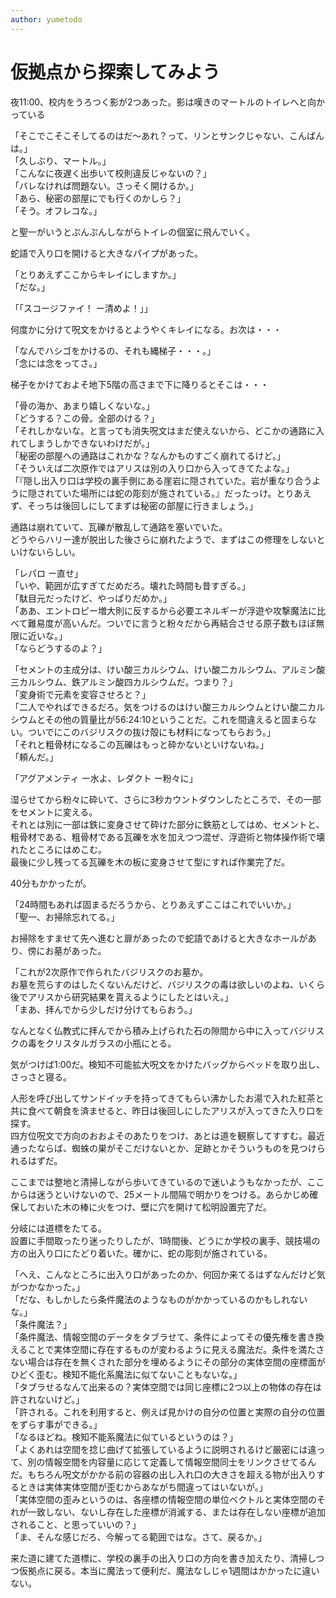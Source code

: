 ```yaml
---
author: yumetodo
---
```


# 仮拠点から探索してみよう

夜11:00、校内をうろつく影が2つあった。影は嘆きのマートルのトイレへと向かっている

「そこでこそこそしてるのはだ〜あれ？って、リンとサンクじゃない、こんばんは。」  
「久しぶり、マートル。」  
「こんなに夜遅く出歩いて校則違反じゃないの？」  
「バレなければ問題ない。さっそく開けるか。」  
「あら、秘密の部屋にでも行くのかしら？」  
「そう。オフレコな。」

と聖一がいうとぷんぷんしながらトイレの個室に飛んでいく。

蛇語で入り口を開けると大きなパイプがあった。

「とりあえずここからキレイにしますか。」  
「だな。」

「「スコージファイ！ ー清めよ！」」

何度かに分けて呪文をかけるとようやくキレイになる。お次は・・・

「なんでハシゴをかけるの、それも縄梯子・・・。」  
「念には念をってさ。」

梯子をかけておよそ地下5階の高さまで下に降りるとそこは・・・

「骨の海か、あまり嬉しくないな。」  
「どうする？この骨。全部のける？」  
「それしかないな。と言っても消失呪文はまだ使えないから、どこかの通路に入れてしまうしかできないわけだが。」  
「秘密の部屋への通路はこれかな？なんかものすごく崩れてるけど。」  
「そういえば二次原作ではアリスは別の入り口から入ってきてたよな。」  
「『隠し出入り口は学校の裏手側にある崖岩に隠されていた。岩が重なり合うように隠されていた場所には蛇の彫刻が施されている。』だったっけ。とりあえず、そっちは後回しにしてまずは秘密の部屋に行きましょう。」

通路は崩れていて、瓦礫が散乱して通路を塞いでいた。  
どうやらハリー達が脱出した後さらに崩れたようで、まずはこの修理をしないといけないらしい。

「レパロ ー直せ」  
「いや、範囲が広すぎてだめだろ。壊れた時間も昔すぎる。」  
「駄目元だったけど、やっぱりだめか。」  
「ああ、エントロピー増大則に反するから必要エネルギーが浮遊や攻撃魔法に比べて難易度が高いんだ。ついでに言うと粉々だから再結合させる原子数もほぼ無限に近いな。」  
「ならどうするのよ？」

「セメントの主成分は、けい酸三カルシウム、けい酸二カルシウム、アルミン酸三カルシウム、鉄アルミン酸四カルシウムだ。つまり？」  
「変身術で元素を変容させろと？」  
「二人でやればできるだろ。気をつけるのはけい酸三カルシウムとけい酸二カルシウムとその他の質量比が56:24:10ということだ。これを間違えると固まらない。ついでにこのバジリスクの抜け殻にも材料になってもらおう。」  
「それと粗骨材になるこの瓦礫はもっと砕かないといけないね。」  
「頼んだ。」

「アグアメンティ ー水よ、レダクト ー粉々に」

湿らせてから粉々に砕いて、さらに3秒カウントダウンしたところで、その一部をセメントに変える。  
それとは別に一部は鉄に変身させて砕けた部分に鉄筋としてはめ、セメントと、粗骨材である、粗骨材である瓦礫を水を加えつつ混ぜ、浮遊術と物体操作術で壊れたところにはめこむ。  
最後に少し残ってる瓦礫を木の板に変身させて型にすれば作業完了だ。

40分もかかったが。

「24時間もあれば固まるだろうから、とりあえずここはこれでいいか。」  
「聖一、お掃除忘れてる。」

お掃除をすませて先へ進むと扉があったので蛇語であけると大きなホールがあり、傍にお墓があった。

「これが2次原作で作られたバジリスクのお墓か。  
お墓を荒らすのはしたくないんだけど、バジリスクの毒は欲しいのよね、いくら後でアリスから研究結果を貰えるようにしたとはいえ。」  
「まあ、拝んでから少しだけ分けてもらおう。」

なんとなく仏教式に拝んでから積み上げられた石の隙間から中に入ってバジリスクの毒をクリスタルガラスの小瓶にとる。

気がつけば1:00だ。検知不可能拡大呪文をかけたバッグからベッドを取り出し、さっさと寝る。

人形を呼び出してサンドイッチを持ってきてもらい沸かしたお湯で入れた紅茶と共に食べて朝食を済ませると、昨日は後回しにしたアリスが入ってきた入り口を探す。  
四方位呪文で方向のおおよそのあたりをつけ、あとは道を観察してすすむ。最近通ったならば、蜘蛛の巣がそこだけないとか、足跡とかそういうものを見つけられるはずだ。

ここまでは整地と清掃しながら歩いてきているので迷いようもなかったが、ここからは迷うといけないので、25メートル間隔で明かりをつける。あらかじめ確保しておいた木の棒に火をつけ、壁に穴を開けて松明設置完了だ。

分岐には道標をたてる。  
設置に手間取ったり迷ったりしたが、1時間後、どうにか学校の裏手、競技場の方の出入り口にたどり着いた。確かに、蛇の彫刻が施されている。

「へえ、こんなところに出入り口があったのか、何回か来てるはずなんだけど気がつかなかった。」  
「だな、もしかしたら条件魔法のようなものがかかっているのかもしれないな。」  
「条件魔法？」  
「条件魔法、情報空間のデータをタブラせて、条件によってその優先権を書き換えることで実体空間に存在するものが変わるように見える魔法だ。条件を満たさない場合は存在を無くされた部分を埋めるようにその部分の実体空間の座標面がひどく歪む。検知不能化系魔法に似てないこともないな。」  
「タブラせるなんて出来るの？実体空間では同じ座標に2つ以上の物体の存在は許されないけど。」  
「許される。これを利用すると、例えば見かけの自分の位置と実際の自分の位置をずらす事ができる。」  
「なるほどね。検知不能系魔法に似ているというのは？」  
「よくあれは空間を捻じ曲げて拡張しているように説明されるけど厳密には違って、別の情報空間を内容量に応じて定義して情報空間同士をリンクさせてるんだ。もちろん呪文がかかる前の容器の出し入れ口の大きさを超える物が出入りするときは実体実体空間が歪むからあながち間違ってはいないが。」  
「実体空間の歪みというのは、各座標の情報空間の単位ベクトルと実体空間のそれが一致しない、ないし存在した座標が消滅する、または存在しない座標が追加されること、と思っていいの？」  
「ま、そんな感じだろ、今解ってる範囲ではな。さて、戻るか。」

来た道に建てた道標に、学校の裏手の出入り口の方向を書き加えたり、清掃しつつ仮拠点に戻る。本当に魔法って便利だ、魔法なしじゃ1週間はかかったに違いない。
